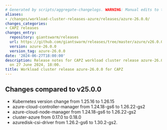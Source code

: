 ```yaml
---
# Generated by scripts/aggregate-changelogs. WARNING: Manual edits to this files will be overwritten.
aliases:
- /changes/workload-cluster-releases-azure/releases/azure-26.0.0/
changes_categories:
- CAPZ releases
changes_entry:
  repository: giantswarm/releases
  url: https://github.com/giantswarm/releases/tree/master/azure/v26.0.0
  version: azure-26.0.0
  version_tag: azure-26.0.0
date: '2024-06-27T18:00:00'
description: Release notes for CAPZ workload cluster release azure-26.0.0, published
  on 27 June 2024, 18:00.
title: Workload cluster release azure-26.0.0 for CAPZ
---
```


## Changes compared to v25.0.0

- Kubernetes version change from 1.25.16 to 1.26.15
- azure-cloud-controller-manager from 1.24.18-gs6 to 1.26.22-gs2
- azure-cloud-node-manager from 1.24.18-gs6 to 1.26.22-gs2
- cluster-azure from 0.17.0 to 0.18.0
- azuredisk-csi-driver from 1.26.2-gs6 to 1.30.2-gs2.
